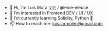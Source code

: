 - 👋 Hi, I’m Luis Mora 🇻🇪 / @eme-eleuce
- 👀 I’m interested in Frontend DEV / UI / UX
- 🌱 I’m currently learning Solidity, Python 🧠
- 📫 How to reach me: luis.iarmolen@gmail.com

<!---
eme-eleuce/eme-eleuce is a ✨ special ✨ repository because its `README.md` (this file) appears on your GitHub profile.
You can click the Preview link to take a look at your changes.
--->
